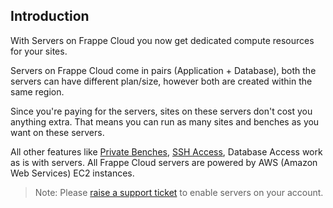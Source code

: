 ## Introduction

With Servers on Frappe Cloud you now get dedicated compute resources for your sites.

Servers on Frappe Cloud come in pairs (Application + Database), both the servers can have different plan/size, however both are created within the same region.

Since you're paying for the servers, sites on these servers don't cost you anything extra. That means you can run as many sites and benches as you want on these servers.

All other features like [Private Benches](https://frappecloud.com/docs/benches), [SSH Access](https://frappecloud.com/docs/ssh), Database Access work as is with servers. All Frappe Cloud servers are powered by AWS (Amazon Web Services) EC2 instances.

> Note: Please [raise a support ticket](https://frappecloud.com/support/tickets/new) to enable servers on your account.